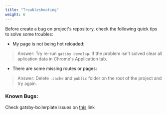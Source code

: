 ```yaml
---
title: "Troubleshooting"
weight: 6
---
```


Before create a bug on project's repository, check the following quick tips to solve some troubles:

- My page is not being hot reloaded:
> Answer: Try re-run `gatsby develop`. If the problem isn't solved clear all aplication data in Chrome's Application tab.

- There are some missing routes or pages:
> Answer: Delete `.cache` and `public` folder on the root of the project and try again.

### Known Bugs:
Check gatsby-boilerplate issues on [this](https://github.com/diegonvs/gatsby-boilerplate/issues) link